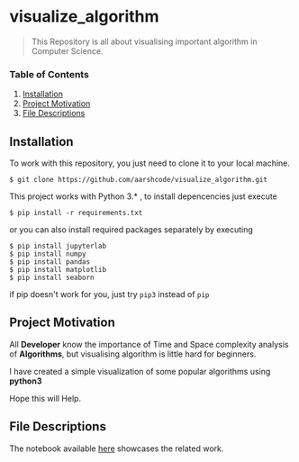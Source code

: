 # visualize_algorithm
>This Repository is all about visualising important algorithm in Computer Science.


### Table of Contents

1. [Installation](#installation)
2. [Project Motivation](#motivation)
3. [File Descriptions](#files)

## Installation <a name="installation"></a>

To work with this repository, you just need to clone it to your local machine.

```
$ git clone https://github.com/aarshcode/visualize_algorithm.git
```

This project works with Python 3.* , to install depencencies just execute
```
$ pip install -r requirements.txt
```
or you can also install required packages separately by executing
```
$ pip install jupyterlab
$ pip install numpy 
$ pip install pandas
$ pip install matplotlib
$ pip install seaborn
```
if pip doesn't work for you, just try `pip3` instead of `pip`

## Project Motivation<a name="motivation"></a>

All **Developer** know the importance of Time and Space complexity analysis of **Algorithms**,
but visualising algorithm is little hard for beginners.

I have created a simple visualization of some popular algorithms using **python3**

Hope this will Help.


## File Descriptions <a name="files"></a>

The notebook available [here](https://github.com/aarshcode/visualize_algorithm/blob/main/Time%20complexity%20of%20sorting%20algorithm.ipynb) showcases the related work.




